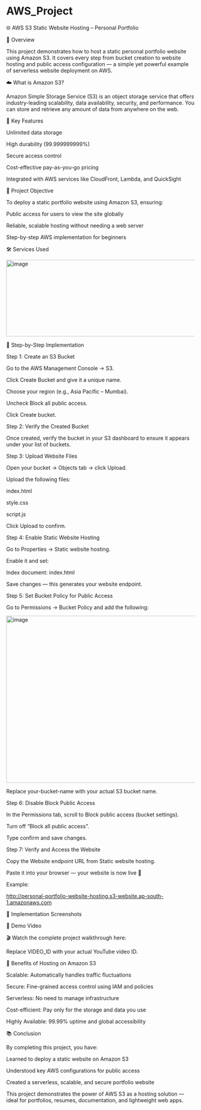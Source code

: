 # AWS_Project

🌐 AWS S3 Static Website Hosting – Personal Portfolio

🧭 Overview

This project demonstrates how to host a static personal portfolio website using Amazon S3.
It covers every step from bucket creation to website hosting and public access configuration — a simple yet powerful example of serverless website deployment on AWS.

☁️ What is Amazon S3?

Amazon Simple Storage Service (S3) is an object storage service that offers industry-leading scalability, data availability, security, and performance.
You can store and retrieve any amount of data from anywhere on the web.

🔹 Key Features

Unlimited data storage

High durability (99.999999999%)

Secure access control

Cost-effective pay-as-you-go pricing

Integrated with AWS services like CloudFront, Lambda, and QuickSight

🎯 Project Objective

To deploy a static portfolio website using Amazon S3, ensuring:

Public access for users to view the site globally

Reliable, scalable hosting without needing a web server

Step-by-step AWS implementation for beginners

🛠️ Services Used

<img width="869" height="204" alt="image" src="https://github.com/user-attachments/assets/0de441c3-def3-40cf-b65a-893a7e841c10" />


🧩 Step-by-Step Implementation

Step 1: Create an S3 Bucket

  Go to the AWS Management Console → S3.

  Click Create Bucket and give it a unique name.

  Choose your region (e.g., Asia Pacific – Mumbai).

  Uncheck Block all public access.

  Click Create bucket.

Step 2: Verify the Created Bucket

  Once created, verify the bucket in your S3 dashboard to ensure it appears under your list of buckets.

Step 3: Upload Website Files

  Open your bucket → Objects tab → click Upload.

  Upload the following files:

  index.html

  style.css

  script.js

  Click Upload to confirm.

Step 4: Enable Static Website Hosting

  Go to Properties → Static website hosting.

  Enable it and set:

  Index document: index.html


  Save changes — this generates your website endpoint.

Step 5: Set Bucket Policy for Public Access

  Go to Permissions → Bucket Policy and add the following:

  <img width="783" height="445" alt="image" src="https://github.com/user-attachments/assets/438435b5-67f9-40f2-bf98-dded1dc62dd5" />



  Replace your-bucket-name with your actual S3 bucket name.

Step 6: Disable Block Public Access

  In the Permissions tab, scroll to Block public access (bucket settings).

  Turn off “Block all public access”.

  Type confirm and save changes.

Step 7: Verify and Access the Website

  Copy the Website endpoint URL from Static website hosting.

  Paste it into your browser — your website is now live 🎉

  Example:

  http://personal-portfolio-website-hosting.s3-website.ap-south-1.amazonaws.com
  
📸 Implementation Screenshots


🎥 Demo Video

🎬 Watch the complete project walkthrough here:


Replace VIDEO_ID with your actual YouTube video ID.

🌟 Benefits of Hosting on Amazon S3

  Scalable: Automatically handles traffic fluctuations

  Secure: Fine-grained access control using IAM and policies

  Serverless: No need to manage infrastructure

  Cost-efficient: Pay only for the storage and data you use

  Highly Available: 99.99% uptime and global accessibility

📚 Conclusion

  By completing this project, you have:

  Learned to deploy a static website on Amazon S3

  Understood key AWS configurations for public access

  Created a serverless, scalable, and secure portfolio website

  This project demonstrates the power of AWS S3 as a hosting solution — ideal for portfolios, resumes, documentation, and lightweight web apps.
